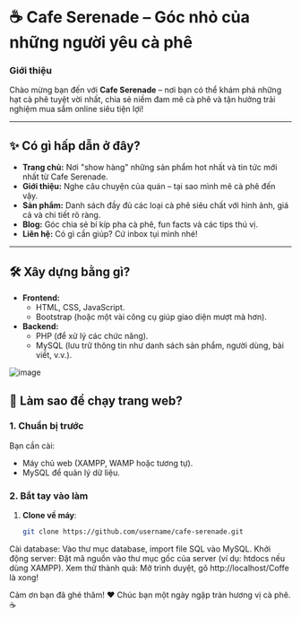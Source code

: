 # ☕ Cafe Serenade – Góc nhỏ của những người yêu cà phê

### Giới thiệu
Chào mừng bạn đến với **Cafe Serenade** – nơi bạn có thể khám phá những hạt cà phê tuyệt vời nhất, chia sẻ niềm đam mê cà phê và tận hưởng trải nghiệm mua sắm online siêu tiện lợi!  

---

## ✨ Có gì hấp dẫn ở đây?
- **Trang chủ:** Nơi "show hàng" những sản phẩm hot nhất và tin tức mới nhất từ Cafe Serenade.  
- **Giới thiệu:** Nghe câu chuyện của quán – tại sao mình mê cà phê đến vậy.  
- **Sản phẩm:** Danh sách đầy đủ các loại cà phê siêu chất với hình ảnh, giá cả và chi tiết rõ ràng.  
- **Blog:** Góc chia sẻ bí kíp pha cà phê, fun facts và các tips thú vị.  
- **Liên hệ:** Có gì cần giúp? Cứ inbox tụi mình nhé!  

---

## 🛠 Xây dựng bằng gì?
- **Frontend:**  
  - HTML, CSS, JavaScript.
  - Bootstrap (hoặc một vài công cụ giúp giao diện mượt mà hơn).  
- **Backend:**  
  - PHP (để xử lý các chức năng).  
  - MySQL (lưu trữ thông tin như danh sách sản phẩm, người dùng, bài viết, v.v.).  

![image](https://github.com/user-attachments/assets/884a7633-0182-4c57-bf85-1ebe1eb53b22)

## 🚀 Làm sao để chạy trang web?
### 1. Chuẩn bị trước
Bạn cần cài:  
- Máy chủ web (XAMPP, WAMP hoặc tương tự).  
- MySQL để quản lý dữ liệu.  

### 2. Bắt tay vào làm
1. **Clone về máy**:  
   ```bash
   git clone https://github.com/username/cafe-serenade.git

  Cài database:
      Vào thư mục database, import file SQL vào MySQL.
  Khởi động server:
      Đặt mã nguồn vào thư mục gốc của server (ví dụ: htdocs nếu dùng XAMPP).
  Xem thử thành quả:
      Mở trình duyệt, gõ http://localhost/Coffe là xong!

Cảm ơn bạn đã ghé thăm! ❤️ Chúc bạn một ngày ngập tràn hương vị cà phê. ☕
